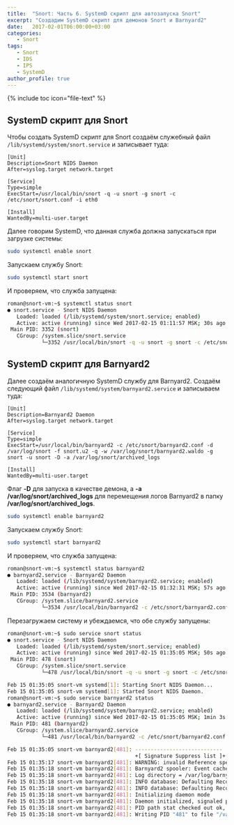```yaml
---
title:  "Snort: Часть 6. SystemD скрипт для автозапуска Snort"
excerpt: "Создадим SystemD скрипт для демонов Snort и Barnyard2"
date:   2017-02-01T06:00:00+03:00
categories:
   - Snort
tags:
   - Snort
   - IDS
   - IPS
   - SystemD
author_profile: true
---
```


{% include toc icon="file-text" %}


## SystemD скрипт для Snort

Чтобы создать SystemD скрипт для Snort создаём служебный файл `/lib/systemd/system/snort.service` и записывает туда:

```
[Unit]
Description=Snort NIDS Daemon
After=syslog.target network.target

[Service]
Type=simple
ExecStart=/usr/local/bin/snort -q -u snort -g snort -c /etc/snort/snort.conf -i eth0

[Install]
WantedBy=multi-user.target
```

Далее говорим SystemD, что данная служба должна запускаться при загрузке системы:  

```bash
sudo systemctl enable snort
```

Запускаем службу Snort:

```bash
sudo systemctl start snort
```

И проверяем, что служба запущена:

```bash
roman@snort-vm:~$ systemctl status snort
● snort.service - Snort NIDS Daemon
   Loaded: loaded (/lib/systemd/system/snort.service; enabled)
   Active: active (running) since Wed 2017-02-15 01:11:57 MSK; 30s ago
 Main PID: 3352 (snort)
   CGroup: /system.slice/snort.service
           └─3352 /usr/local/bin/snort -q -u snort -g snort -c /etc/snort/snort.conf -i eth0
```


## SystemD скрипт для Barnyard2

Далее создаём аналогичную SystemD службу для Barnyard2. Создаём следующий файл `/lib/systemd/system/barnyard2.service` и записываем туда:

```
[Unit]
Description=Barnyard2 Daemon
After=syslog.target network.target

[Service]
Type=simple
ExecStart=/usr/local/bin/barnyard2 -c /etc/snort/barnyard2.conf -d /var/log/snort -f snort.u2 -q -w /var/log/snort/barnyard2.waldo -g snort -u snort -D -a /var/log/snort/archived_logs

[Install]
WantedBy=multi-user.target
```

Флаг **-D** для запуска в качестве демона, а **-a /var/log/snort/archived_logs** для перемещения логов Barnyard2 в папку **/var/log/snort/archived_logs**.


```bash
sudo systemctl enable barnyard2
```

Запускаем службу Snort:

```bash
sudo systemctl start barnyard2
```

И проверяем, что служба запущена:

```bash
roman@snort-vm:~$ systemctl status barnyard2
● barnyard2.service - Barnyard2 Daemon
   Loaded: loaded (/lib/systemd/system/barnyard2.service; enabled)
   Active: active (running) since Wed 2017-02-15 01:32:31 MSK; 57s ago
 Main PID: 3534 (barnyard2)
   CGroup: /system.slice/barnyard2.service
           └─3534 /usr/local/bin/barnyard2 -c /etc/snort/barnyard2.conf -d /var/log/snort -f snort.u2 -q -w /var/log/snort/barnyard2.waldo -g snort -u snort -D -a /var/log/snort/archived_logs
```


Перезагружаем систему и убеждаемся, что обе службу запущены:

```bash
roman@snort-vm:~$ sudo service snort status
● snort.service - Snort NIDS Daemon
   Loaded: loaded (/lib/systemd/system/snort.service; enabled)
   Active: active (running) since Wed 2017-02-15 01:35:05 MSK; 50s ago
 Main PID: 478 (snort)
   CGroup: /system.slice/snort.service
           └─478 /usr/local/bin/snort -q -u snort -g snort -c /etc/snort/snort.conf -i eth0

Feb 15 01:35:05 snort-vm systemd[1]: Starting Snort NIDS Daemon...
Feb 15 01:35:05 snort-vm systemd[1]: Started Snort NIDS Daemon.
roman@snort-vm:~$ sudo service barnyard2 status
● barnyard2.service - Barnyard2 Daemon
   Loaded: loaded (/lib/systemd/system/barnyard2.service; enabled)
   Active: active (running) since Wed 2017-02-15 01:35:05 MSK; 1min 3s ago
 Main PID: 481 (barnyard2)
   CGroup: /system.slice/barnyard2.service
           └─481 /usr/local/bin/barnyard2 -c /etc/snort/barnyard2.conf -d /var/log/snort -f snort.u2 -q -w /var/log/snort/barnyard2.waldo -g snort -u snort -D -a /var/log/snort/archived_logs

Feb 15 01:35:05 snort-vm barnyard2[481]: ----------------------------
                                         +[ Signature Suppress list ]+
Feb 15 01:35:17 snort-vm barnyard2[481]: WARNING: invalid Reference spec '2015-0666'. Ignored
Feb 15 01:35:18 snort-vm barnyard2[481]: Barnyard2 spooler: Event cache size set to [2048]
Feb 15 01:35:18 snort-vm barnyard2[481]: Log directory = /var/log/barnyard2
Feb 15 01:35:18 snort-vm barnyard2[481]: INFO database: Defaulting Reconnect/Transaction Error limit to 10
Feb 15 01:35:18 snort-vm barnyard2[481]: INFO database: Defaulting Reconnect sleep time to 5 second
Feb 15 01:35:18 snort-vm barnyard2[481]: Initializing daemon mode
Feb 15 01:35:18 snort-vm barnyard2[481]: Daemon initialized, signaled parent pid: 1
Feb 15 01:35:18 snort-vm barnyard2[481]: PID path stat checked out ok, PID path set to /var/run/
Feb 15 01:35:18 snort-vm barnyard2[481]: Writing PID "481" to file "/var/run//barnyard2_NULL.pid"
```

